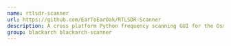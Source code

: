 ```yaml
---
name: rtlsdr-scanner
url: https://github.com/EarToEarOak/RTLSDR-Scanner
description: A cross platform Python frequency scanning GUI for the OsmoSDR rtl-sdr library.
group: blackarch blackarch-scanner
---
```

